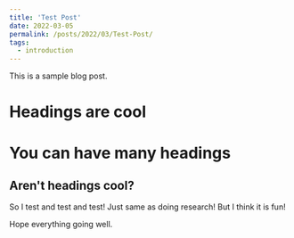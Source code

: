 ```yaml
---
title: 'Test Post'
date: 2022-03-05
permalink: /posts/2022/03/Test-Post/
tags:
  - introduction
---
```


This is a sample blog post. 

Headings are cool
======

You can have many headings
======

Aren't headings cool?
------


So I test and test and test! Just same as doing research! 
But I think it is fun!

Hope everything going well.